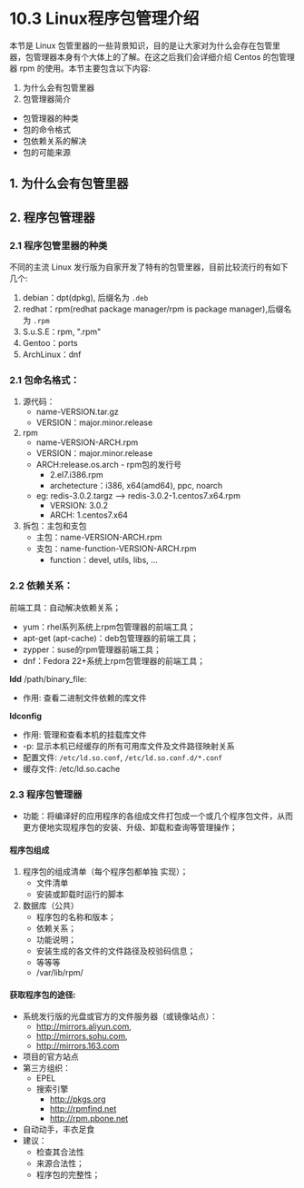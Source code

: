 # 10.3 Linux程序包管理介绍
本节是 Linux 包管里器的一些背景知识，目的是让大家对为什么会存在包管里器，包管理器本身有个大体上的了解。在这之后我们会详细介绍 Centos 的包管理器 rpm 的使用。本节主要包含以下内容:
1. 为什么会有包管里器
2. 包管理器简介
  - 包管理器的种类
  - 包的命令格式
  - 包依赖关系的解决
  - 包的可能来源

## 1. 为什么会有包管里器


## 2. 程序包管理器
### 2.1 程序包管里器的种类
不同的主流 Linux 发行版为自家开发了特有的包管里器，目前比较流行的有如下几个:
1. debian：dpt(dpkg), 后缀名为 `.deb`
2. redhat：rpm(redhat package manager/rpm is package manager),后缀名为 `.rpm`
3. S.u.S.E：rpm, ".rpm"
4. Gentoo：ports
5. ArchLinux：dnf

### 2.1 包命名格式：
1. 源代码：
    - name-VERSION.tar.gz
    - VERSION：major.minor.release
2. rpm
    - name-VERSION-ARCH.rpm
    - VERSION：major.minor.release
    - ARCH:release.os.arch - rpm包的发行号
        - 2.el7.i386.rpm
        - archetecture：i386, x64(amd64), ppc, noarch
    - eg: redis-3.0.2.targz --> redis-3.0.2-1.centos7.x64.rpm
        - VERSION: 3.0.2
        - ARCH: 1.centos7.x64    
3. 拆包：主包和支包
    - 主包：name-VERSION-ARCH.rpm
    - 支包：name-function-VERSION-ARCH.rpm
        - function：devel, utils, libs, ...

### 2.2 依赖关系：
前端工具：自动解决依赖关系；
- yum：rhel系列系统上rpm包管理器的前端工具；
- apt-get (apt-cache)：deb包管理器的前端工具；
- zypper：suse的rpm管理器前端工具；
- dnf：Fedora 22+系统上rpm包管理器的前端工具；

**ldd**  /path/binary_file:
- 作用: 查看二进制文件依赖的库文件

**ldconfig**
- 作用: 管理和查看本机的挂载库文件
- -p: 显示本机已经缓存的所有可用库文件及文件路径映射关系
- 配置文件: `/etc/ld.so.conf`, `/etc/ld.so.conf.d/*.conf`
- 缓存文件: /etc/ld.so.cache


### 2.3 程序包管理器
- 功能：将编译好的应用程序的各组成文件打包成一个或几个程序包文件，从而更方便地实现程序包的安装、升级、卸载和查询等管理操作；

#### 程序包组成
1. 程序包的组成清单（每个程序包都单独 实现）；
    - 文件清单
    - 安装或卸载时运行的脚本
2. 数据库（公共）
    - 程序包的名称和版本；
    - 依赖关系；
    - 功能说明；
    - 安装生成的各文件的文件路径及校验码信息；
    - 等等等
    - /var/lib/rpm/

#### 获取程序包的途径:
- 系统发行版的光盘或官方的文件服务器（或镜像站点）：
    - http://mirrors.aliyun.com,
    - http://mirrors.sohu.com,
    - http://mirrors.163.com
- 项目的官方站点
- 第三方组织：
    - EPEL
    - 搜索引擎
        - http://pkgs.org
        - http://rpmfind.net
        - http://rpm.pbone.net
- 自动动手，丰衣足食
- 建议：
    - 检查其合法性
    - 来源合法性；
    - 程序包的完整性；
